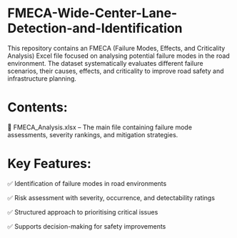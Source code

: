 # FMECA-Wide-Center-Lane-Detection-and-Identification
This repository contains an FMECA (Failure Modes, Effects, and Criticality Analysis) Excel file focused on analysing potential failure modes in the road environment. The dataset systematically evaluates different failure scenarios, their causes, effects, and criticality to improve road safety and infrastructure planning.

# Contents:

📂 FMECA_Analysis.xlsx – The main file containing failure mode assessments, severity rankings, and mitigation strategies.

# Key Features:

✅ Identification of failure modes in road environments

✅ Risk assessment with severity, occurrence, and detectability ratings

✅ Structured approach to prioritising critical issues

✅ Supports decision-making for safety improvements


